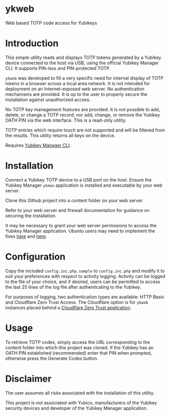 <!--
ykweb - Web based TOTP code access for Yubikeys
github.com/scrow/ykweb
Copyright (C) 2024 Steven Crow

This program is free software: you can redistribute it and/or modify
it under the terms of the GNU General Public License as published by
the Free Software Foundation, either version 3 of the License, or
(at your option) any later version.

This program is distributed in the hope that it will be useful,
but WITHOUT ANY WARRANTY; without even the implied warranty of
MERCHANTABILITY or FITNESS FOR A PARTICULAR PURPOSE.  See the
GNU General Public License for more details.

You should have received a copy of the GNU General Public License
along with this program.  If not, see <https://www.gnu.org/licenses/>.
-->

# ykweb
Web based TOTP code access for Yubikeys

# Introduction

This simple utility reads and displays TOTP tokens generated by a Yubikey
device connected to the host via USB, using the official Yubikey Manager CLI.
It supports PIN-less and PIN-protected TOTP.

`ykweb` was developed to fill a very specific need for internal display of TOTP
tokens in a browser across a local area network.  It is not intended for
deployment on an Internet-exposed web server.  No authentication mechanisms are
provided.  It is up to the user to properly secure the installation against
unauthorized access.

No TOTP key management features are provided.  It is not possible to add,
delete, or change a TOTP record, nor add, change, or remove the Yubikey OATH
PIN via the web interface.  This is a read-only utility.

TOTP entries which require touch are not supported and will be filtered from
the results.  This utility returns all keys on the device.

Requires [Yubikey Manager CLI](https://github.com/Yubico/yubikey-manager).

# Installation

Connect a Yubikey TOTP device to a USB port on the host.  Ensure the Yubikey
Manager `ykman` application is installed and executable by your web server.

Clone this Github project into a content folder on your web server.

Refer to your web server and firewall documentation for guidance on securing
the installation.

It may be necessary to grant your web server permissions to access the Yubikey
Manager application.  Ubuntu users may need to implement the fixes [here][1]
and [here][2].

# Configuration

Copy the included `config.inc.php.sample` to `config.inc.php` and modify it
to suit your preferences with respect to activity logging.  Activity can be
logged to the file of your choice, and if desired, users can be permitted to
access the last 25 lines of the log file after authenticating to the Yubikey.

For purposes of logging, two authentication types are available: HTTP Basic
and Cloudflare Zero Trust Access.  The Cloudflare option is for `ykweb`
instances placed behind a [Cloudflare Zero Trust application][3].


# Usage

To retrieve TOTP codes, simply access the URL corresponding to the content
folder into which this project was cloned.  If the Yubikey has an OATH PIN
established (recommended) enter that PIN when prompted, otherwise press the
Generate Codes button.

# Disclaimer

The user assumes all risks associated with the installation of this utility.

This project is not associated with Yubico, manufacturers of the Yubikey
security devices and developer of the Yubikey Manager application.


[1]: https://github.com/Yubico/yubikey-manager/issues/630#issuecomment-2319051815
[2]: https://github.com/Yubico/yubikey-manager/issues/630#issuecomment-2476838966
[3]: https://developers.cloudflare.com/cloudflare-one/applications/
